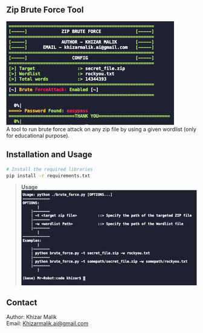 ## Zip Brute Force Tool
![image](images/tool.png "Tool")  
A tool to run brute force attack on any zip file by using a given wordlist (only for educational purpose).

## Installation and Usage

```bash
# Install the required libraries
pip install -r requirements.txt
```

> __Usage__  
![image](images/usage.png "Usage")

## Contact
Author: Khizar Malik   
Email:  Khizarmalik.ai@gmail.com
